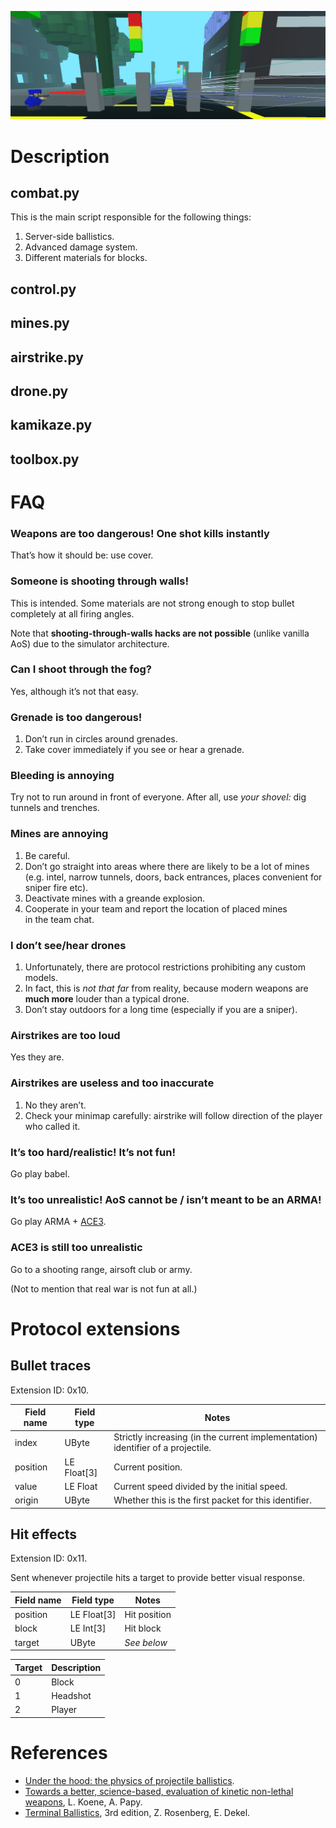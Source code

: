 ![Screenshot](extra/Screenshot.png)

# Description

## combat.py

This is the main script responsible for the following things:
1. Server-side ballistics.
2. Advanced damage system.
3. Different materials for blocks.

## control.py



## mines.py



## airstrike.py



## drone.py



## kamikaze.py



## toolbox.py



# FAQ

### Weapons are too dangerous! One shot kills instantly

That’s how it should be: use cover.

### Someone is shooting through walls!

This is intended. Some materials are not strong enough to stop bullet completely at all firing angles.

Note that **shooting-through-walls hacks are not possible** (unlike vanilla AoS) due to the simulator architecture.

### Can I shoot through the fog?

Yes, although it’s not that easy.

### Grenade is too dangerous!

1. Don’t run in circles around grenades.
2. Take cover immediately if you see or hear a grenade.

### Bleeding is annoying

Try not to run around in front of everyone. After all, use *your shovel:* dig tunnels and trenches.

### Mines are annoying

1. Be careful.
2. Don’t go straight into areas where there are likely to be a lot of mines (e.g. intel, narrow tunnels, doors, back entrances, places convenient for sniper fire etc).
3. Deactivate mines with a greande explosion.
4. Cooperate in your team and report the location of placed mines in the team chat.

### I don’t see/hear drones

1. Unfortunately, there are protocol restrictions prohibiting any custom models.
2. In fact, this is *not that far* from reality, because modern weapons are **much more** louder than a typical drone.
3. Don’t stay outdoors for a long time (especially if you are a sniper).

### Airstrikes are too loud

Yes they are.

### Airstrikes are useless and too inaccurate

1. No they aren’t.
2. Check your minimap carefully: airstrike will follow direction of the player who called it.

### It’s too hard/realistic! It’s not fun!

Go play babel.

### It’s too unrealistic! AoS cannot be / isn’t meant to be an ARMA!

Go play ARMA + [ACE3](https://github.com/acemod/ACE3).

### ACE3 is still too unrealistic

Go to a shooting range, airsoft club or army.

(Not to mention that real war is not fun at all.)

# Protocol extensions

## Bullet traces

Extension ID: 0x10.

| Field name | Field type  | Notes                                                                           |
|------------|-------------|---------------------------------------------------------------------------------|
| index      | UByte       | Strictly increasing (in the current implementation) identifier of a projectile. |
| position   | LE Float[3] | Current position.                                                               |
| value      | LE Float    | Current speed divided by the initial speed.                                     |
| origin     | UByte       | Whether this is the first packet for this identifier.                           |

## Hit effects

Extension ID: 0x11.

Sent whenever projectile hits a target to provide better visual response.

| Field name | Field type  | Notes        |
|------------|-------------|--------------|
| position   | LE Float[3] | Hit position |
| block      | LE Int[3]   | Hit block    |
| target     | UByte       | *See below*  |

| Target | Description |
|--------|-------------|
| 0      | Block       |
| 1      | Headshot    |
| 2      | Player      |

# References

* [Under the hood: the physics of projectile ballistics](http://panoptesv.com/RPGs/Equipment/Weapons/Projectile_physics.php).
* [Towards a better, science-based, evaluation of kinetic non-lethal weapons](https://www.researchgate.net/publication/254911398_Towards_a_better_science-based_evaluation_of_kinetic_non-lethal_weapons), L. Koene, A. Papy.
* [Terminal Ballistics](https://link.springer.com/book/10.1007/978-3-030-46612-1), 3rd edition, Z. Rosenberg, E. Dekel.